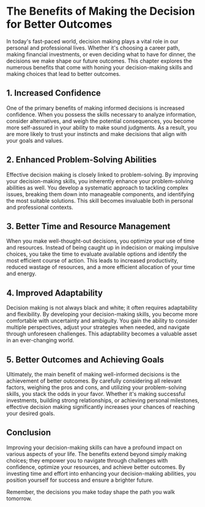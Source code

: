 # The Benefits of Making the Decision for Better Outcomes

In today's fast-paced world, decision making plays a vital role in our personal and professional lives. Whether it's choosing a career path, making financial investments, or even deciding what to have for dinner, the decisions we make shape our future outcomes. This chapter explores the numerous benefits that come with honing your decision-making skills and making choices that lead to better outcomes.

## 1\. Increased Confidence

One of the primary benefits of making informed decisions is increased confidence. When you possess the skills necessary to analyze information, consider alternatives, and weigh the potential consequences, you become more self-assured in your ability to make sound judgments. As a result, you are more likely to trust your instincts and make decisions that align with your goals and values.

## 2\. Enhanced Problem-Solving Abilities

Effective decision making is closely linked to problem-solving. By improving your decision-making skills, you inherently enhance your problem-solving abilities as well. You develop a systematic approach to tackling complex issues, breaking them down into manageable components, and identifying the most suitable solutions. This skill becomes invaluable both in personal and professional contexts.

## 3\. Better Time and Resource Management

When you make well-thought-out decisions, you optimize your use of time and resources. Instead of being caught up in indecision or making impulsive choices, you take the time to evaluate available options and identify the most efficient course of action. This leads to increased productivity, reduced wastage of resources, and a more efficient allocation of your time and energy.

## 4\. Improved Adaptability

Decision making is not always black and white; it often requires adaptability and flexibility. By developing your decision-making skills, you become more comfortable with uncertainty and ambiguity. You gain the ability to consider multiple perspectives, adjust your strategies when needed, and navigate through unforeseen challenges. This adaptability becomes a valuable asset in an ever-changing world.

## 5\. Better Outcomes and Achieving Goals

Ultimately, the main benefit of making well-informed decisions is the achievement of better outcomes. By carefully considering all relevant factors, weighing the pros and cons, and utilizing your problem-solving skills, you stack the odds in your favor. Whether it's making successful investments, building strong relationships, or achieving personal milestones, effective decision making significantly increases your chances of reaching your desired goals.

## Conclusion

Improving your decision-making skills can have a profound impact on various aspects of your life. The benefits extend beyond simply making choices; they empower you to navigate through challenges with confidence, optimize your resources, and achieve better outcomes. By investing time and effort into enhancing your decision-making abilities, you position yourself for success and ensure a brighter future.

Remember, the decisions you make today shape the path you walk tomorrow.
